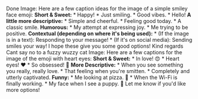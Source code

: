Done
Image: Here are a few caption ideas for the image of a simple smiley face
emoji: **Short & Sweet:** * Happy! * Just smiling. * Good vibes. * Hello! **A
little more descriptive:** * Simple and cheerful. * Feeling good today. * A
classic smile. **Humorous:** * My attempt at expressing joy. * Me trying to be
positive. **Contextual (depending on where it's being used):** * (If the image
is in a text): Responding to your message! * (If it's on social media):
Sending smiles your way! I hope these give you some good options!
Kind regards  
Cant say no to a fuzzy wuzzy cat
Image: Here are a few captions for the image of the emoji with heart eyes:
**Short & Sweet:** * In love! 😍 * Heart eyes! ❤️ * So obsessed! 🥰 **More
Descriptive:** * When you see something you really, really love. * That
feeling when you're smitten. * Completely and utterly captivated. **Funny:** *
Me looking at pizza. 🍕 * When the Wi-Fi is finally working. * My face when I
see a puppy. 🐶 Let me know if you'd like more options!
